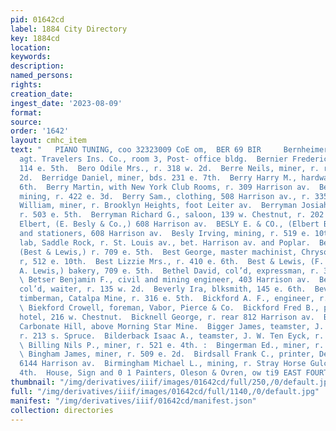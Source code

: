 ```yaml
---
pid: 01642cd
label: 1884 City Directory
key: 1884cd
location: 
keywords: 
description: 
named_persons: 
rights: 
creation_date: 
ingest_date: '2023-08-09'
format: 
source: 
order: '1642'
layout: cmhc_item
text: "   PIANO TUNING, coo 32323009 CoE om,  BER 69 BIR     Bernheimer Jacob, dist.
  agt. Travelers Ins. Co., room 3, Post- office bldg.  Bernier Frederick, shoemkr,
  114 e. 5th.  Bero Odile Mrs., r. 318 w. 2d.  Berre Neils, miner, r. rear 120 e.
  2d.  Berridge Daniel, miner, bds. 231 e. 7th.  Berry Harry M., hardware, 217 e.
  6th.  Berry Martin, with New York Club Rooms, r. 309 Harrison av.  Berry Robert,
  mining, r. 422 e. 3d.  Berry Sam., clothing, 508 Harrison av., r. 335 w. 4th.  Berry
  William, miner, r. Brooklyn Heights, foot Leiter av.  Berryman Josiah H., miner,
  r. 503 e. 5th.  Berryman Richard G., saloon, 139 w. Chestnut, r. 202 w. Elm.  Besly
  Elbert, (E. Besly & Co.,) 608 Harrison av.  BESLY E. & CO., (Elbert Besly,) booksellers
  and stationers, 608 Harrison av.  Besly Irving, mining, r. 519 e. 10th.  Best Charles,
  lab, Saddle Rock, r. St. Louis av., bet. Harrison av. and Poplar.  Best Francis,
  (Best & Lewis,) r. 709 e. 5th.  Best George, master machinist, Chrysolite Mine,
  r, 512 e. 10th.  Best Lizzie Mrs., r. 410 e. 6th.  Best & Lewis, (F. Best and W.
  A. Lewis,) bakery, 709 e. 5th.  Bethel David, col’d, expressman, r. 313 n. Hemlock.
  \ Betser Benjamin F., civil and mining engineer, 403 Harrison av.  Bettis Thomas,
  col’d, waiter, r. 135 w. 2d.  Beverly Ira, blksmith, 145 e. 6th.  Bevis Edward A.,
  timberman, Catalpa Mine, r. 316 e. 5th.  Bickford A. F., engineer, r. 326 e. 3d.
  \ Biekford Crowell, foreman, Vabor, Pierce & Co.  Bickford Fred B., propr. Crysopolis
  hotel, 216 w. Chestnut.  Bicknell George, r. rear 812 Harrison av.  Big Chief Mine,
  Carbonate Hill, above Morning Star Mine.  Bigger James, teamster, J. W. Ten Eyck,
  r. 213 s. Spruce.  Bilderback Isaac A., teamster, J. W. Ten Eyck, r. 406 w. Elm.
  \ Billing Nils P., miner, r. 521 e. 4th. :  Bingerman Ed., miner, r. 207 e. 6th.
  \ Bingham James, miner, r. 509 e. 2d.  Birdsall Frank C., printer, Democrat, r.
  6144 Harrison av.  Birmingham Michael L., mining, r. Stray Horse Gulch, head e.
  4th.  House, Sign and 0 1 Painters, Oleson & Ovren, ow ti9 EAST FOURTH STREET.    "
thumbnail: "/img/derivatives/iiif/images/01642cd/full/250,/0/default.jpg"
full: "/img/derivatives/iiif/images/01642cd/full/1140,/0/default.jpg"
manifest: "/img/derivatives/iiif/01642cd/manifest.json"
collection: directories
---
```

